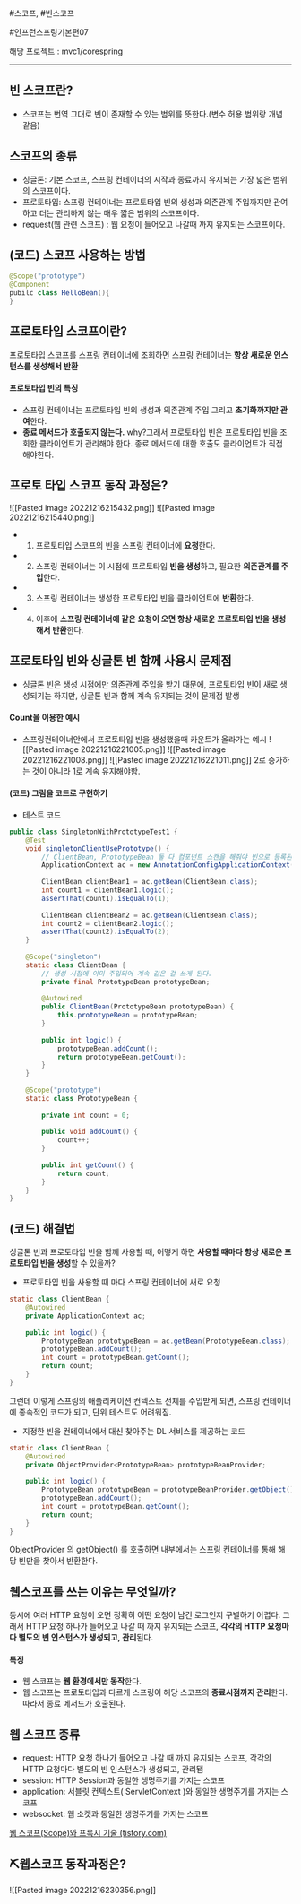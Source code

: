 
#스코프, #빈스코프

#인프런스프링기본편07

해당 프로젝트 : mvc1/corespring

----
## 빈 스코프란?
- 스코프는 번역 그대로 빈이 존재할 수 있는 범위를 뜻한다.(변수 허용 범위랑 개념 같음)  


## 스코프의 종류
- 싱글톤: 기본 스코프, 스프링 컨테이너의 시작과 종료까지 유지되는 가장 넓은 범위의 스코프이다.  
- 프로토타입: 스프링 컨테이너는 프로토타입 빈의 생성과 의존관계 주입까지만 관여하고 더는 관리하지 않는 매우 짧은 범위의 스코프이다.  
- request(웹 관련 스코프) : 웹 요청이 들어오고 나갈때 까지 유지되는 스코프이다.


## (코드) 스코프 사용하는 방법
```java
@Scope("prototype")
@Component
pubilc class HelloBean(){
}
```


## 프로토타입 스코프이란?
프로토타입 스코프를 스프링 컨테이너에 조회하면 스프링 컨테이너는 **항상 새로운 인스턴스를 생성해서 반환**

#### 프로토타입 빈의 특징
- 스프링 컨테이너는 프로토타입 빈의 생성과 의존관계 주입 그리고 **초기화까지만 관여**한다.  
- **종료 메서드가 호출되지 않는다.**  why?그래서 프로토타입 빈은 프로토타입 빈을 조회한 클라이언트가 관리해야 한다. 종료 메서드에 대한 호출도 클라이언트가 직접 해야한다.


## 프로토 타입 스코프 동작 과정은?
![[Pasted image 20221216215432.png]]
![[Pasted image 20221216215440.png]]
- 1. 프로토타입 스코프의 빈을 스프링 컨테이너에 **요청**한다.  
- 2. 스프링 컨테이너는 이 시점에 프로토타입 **빈을 생성**하고, 필요한 **의존관계를 주입**한다.  
- 3. 스프링 컨테이너는 생성한 프로토타입 빈을 클라이언트에 **반환**한다.  
- 4. 이후에 **스프링 컨테이너에 같은 요청이 오면 항상 새로운 프로토타입 빈을 생성해서 반환**한다.


## 프로토타입 빈와 싱글톤 빈 함께 사용시 문제점
- 싱글톤 빈은 생성 시점에만 의존관계 주입을 받기 때문에, 프로토타입 빈이 새로 생성되기는 하지만, 싱글톤 빈과 함께 계속 유지되는 것이 문제점 발생

#### Count을 이용한 예시
- 스프링컨테이너안에서 프로토타입 빈을 생성했을때 카운트가 올라가는 예시
![[Pasted image 20221216221005.png]]
![[Pasted image 20221216221008.png]]
![[Pasted image 20221216221011.png]]
 2로 증가하는 것이 아니라 1로 계속 유지해야함.

#### (코드) 그림을 코드로 구현하기
- 테스트 코드
```java
public class SingletonWithPrototypeTest1 {  
    @Test  
    void singletonClientUsePrototype() {  
        // ClientBean, PrototypeBean 둘 다 컴포넌트 스캔을 해줘야 빈으로 등록된다.  
        ApplicationContext ac = new AnnotationConfigApplicationContext(ClientBean.class, PrototypeBean.class);  
  
        ClientBean clientBean1 = ac.getBean(ClientBean.class);  
        int count1 = clientBean1.logic();  
        assertThat(count1).isEqualTo(1);  
  
        ClientBean clientBean2 = ac.getBean(ClientBean.class);  
        int count2 = clientBean2.logic();  
        assertThat(count2).isEqualTo(2);  
    }  
  
    @Scope("singleton")  
    static class ClientBean {  
        // 생성 시점에 이미 주입되어 계속 같은 걸 쓰게 된다.  
        private final PrototypeBean prototypeBean;  
  
        @Autowired  
        public ClientBean(PrototypeBean prototypeBean) {  
            this.prototypeBean = prototypeBean;  
        }  
  
        public int logic() {  
            prototypeBean.addCount();  
            return prototypeBean.getCount();  
        }  
    }  
  
    @Scope("prototype")  
    static class PrototypeBean {  
  
        private int count = 0;  
  
        public void addCount() {  
            count++;  
        }  
  
        public int getCount() {  
            return count;  
        }  
    }  
}
```


## (코드) 해결법
싱글톤 빈과 프로토타입 빈을 함께 사용할 때, 어떻게 하면 **사용할 때마다 항상 새로운 프로토타입 빈을 생성**할 수 있을까?
- 프로토타입 빈을 사용할 때 마다 스프링 컨테이너에 새로 요청
```java
static class ClientBean {  
    @Autowired  
    private ApplicationContext ac;  
    
    public int logic() {  
        PrototypeBean prototypeBean = ac.getBean(PrototypeBean.class);  
        prototypeBean.addCount();  
        int count = prototypeBean.getCount();  
        return count;  
    }  
}
```
 그런데 이렇게 스프링의 애플리케이션 컨텍스트 전체를 주입받게 되면, 스프링 컨테이너에 종속적인 코드가 되고, 단위 테스트도 어려워짐.


- 지정한 빈을 컨테이너에서 대신 찾아주는 DL 서비스를 제공하는 코드
```java
static class ClientBean {  
    @Autowired  
    private ObjectProvider<PrototypeBean> prototypeBeanProvider;  
    
    public int logic() {  
        PrototypeBean prototypeBean = prototypeBeanProvider.getObject();  
        prototypeBean.addCount();  
        int count = prototypeBean.getCount();  
        return count;  
    }  
}
```
 ObjectProvider 의 getObject() 를 호출하면 내부에서는 스프링 컨테이너를 통해 해당 빈만을 찾아서 반환한다.


## 웹스코프를 쓰는 이유는 무엇일까?
동시에 여러 HTTP 요청이 오면 정확히 어떤 요청이 남긴 로그인지 구별하기 어렵다. 그래서 HTTP 요청 하나가 들어오고 나갈 때 까지 유지되는 스코프, **각각의 HTTP 요청마다 별도의 빈 인스턴스가 생성되고, 관리**된다.

#### 특징
- 웹 스코프는 **웹 환경에서만 동작**한다.  
- 웹 스코프는 프로토타입과 다르게 스프링이 해당 스코프의 **종료시점까지 관리**한다. 따라서 종료 메서드가 호출된다.


## 웹 스코프 종류
- request: HTTP 요청 하나가 들어오고 나갈 때 까지 유지되는 스코프, 각각의 HTTP 요청마다 별도의 빈 인스턴스가 생성되고, 관리됌
- session: HTTP Session과 동일한 생명주기를 가지는 스코프
- application: 서블릿 컨텍스트( ServletContext )와 동일한 생명주기를 가지는 스코프
- websocket: 웹 소켓과 동일한 생명주기를 가지는 스코프

[웹 스코프(Scope)와 프록시 기술 (tistory.com)](https://taehoung0102.tistory.com/143)


## ⛏웹스코프 동작과정은?

![[Pasted image 20221216230356.png]]